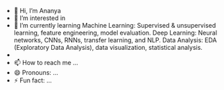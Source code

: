 - 👋 Hi, I’m Ananya
- 👀 I’m interested in 
- 🌱 I’m currently learning Machine Learning: Supervised & unsupervised learning, feature engineering, model evaluation.
                             Deep Learning: Neural networks, CNNs, RNNs, transfer learning, and NLP.
                            Data Analysis: EDA (Exploratory Data Analysis), data visualization, statistical analysis.
-
- 📫 How to reach me ...
- 😄 Pronouns: ...
- ⚡ Fun fact: ...

<!---
ananya-0607/ananya-0607 is a ✨ special ✨ repository because its `README.md` (this file) appears on your GitHub profile.
You can click the Preview link to take a look at your changes.
--->
